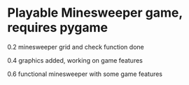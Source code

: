 # Playable Minesweeper game, requires pygame

0.2 minesweeper grid and check function done

0.4 graphics added, working on game features

0.6 functional minesweeper with some game features